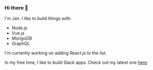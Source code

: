 ### Hi there 👋 

I'm Jan. I like to build things with:

* Node.js
* Vue.js
* MongoDB
* GraphQL

I'm currently working on adding React.js to the list.

In my free time, I like to build Slack apps. Check out my latest one [here](https://app.slack.com/apps/A0158N64V1R-breaking-news).
